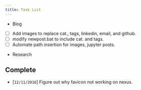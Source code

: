 ```yaml
---
title: Task List
---
```


- Blog
 - [ ] Add images to replace cat., tags, linkedin, email, and github.
 - [ ] modify newpost.bat to include cat. and tags.
 - [ ] Automate path insertion for images, jupyter posts.
- Research


## Complete
- [`12/11/2016`] Figure out why favicon not working on nexus.
